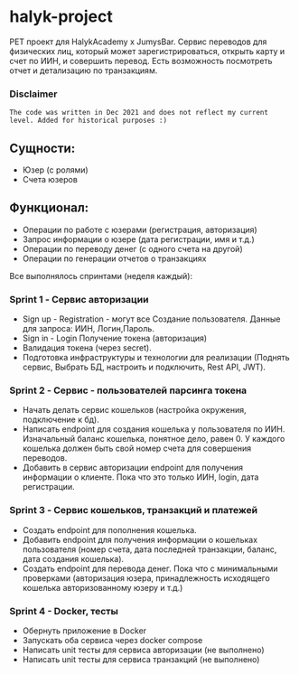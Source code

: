 # halyk-project

PET проект для HalykAcademy x JumysBar.
Сервис переводов для физических лиц, который может зарегистрироваться, открыть карту и счет по ИИН, и совершить перевод. Есть возможность посмотреть отчет и детализацию по транзакциям.

### Disclaimer
`The code was written in Dec 2021 and does not reflect my current level. Added for historical purposes :)`

## Сущности:
- Юзер (с ролями)
- Счета юзеров

## Функционал:
- Операции по работе с юзерами (регистрация, авторизация)
- Запрос информации о юзере (дата регистрации, имя и т.д.)
- Операции по переводу денег (с одного счета на другой)
- Операции по генерации отчетов о транзакциях

Все выполнялось спринтами (неделя каждый):

### Sprint 1 - Сервис авторизации
- Sign up - Registration - могут все Создание пользователя. Данные для запроса: ИИН, Логин,Пароль.
- Sign in - Login Получение токена (авторизация)
- Валидация токена (через secret).
- Подготовка инфраструктуры и технологии для реализации (Поднять сервис, Выбрать БД, настроить и подключить, Rest API, JWT).

### Sprint 2 - Сервис - пользователей парсинга токена
- Начать делать сервис кошельков (настройка окружения, подключение к бд).
- Написать endpoint для создания кошелька у пользователя по ИИН. Изначальный баланс кошелька, понятное дело, равен 0. У каждого кошелька должен быть свой номер счета для совершения переводов.
- Добавить в сервис авторизации endpoint для получения информации о клиенте. Пока что это только ИИН, login, дата регистрации.

### Sprint 3 - Сервис кошельков, транзакций и платежей
- Создать endpoint для пополнения кошелька.
- Добавить endpoint для получения информации о кошельках пользователя (номер счета, дата последней транзакции, баланс, дата создания кошелька).
- Создать endpoint для перевода денег. Пока что с минимальными проверками (авторизация юзера, принадлежность исходящего кошелька авторизованному юзеру и т.д.)

### Sprint 4 - Docker, тесты
- Обернуть приложение в Docker
- Запускать оба сервиса через docker compose
- Написать unit тесты для сервиса авторизации (не выполнено)
- Написать unit тесты для сервиса транзакций (не выполнено)
